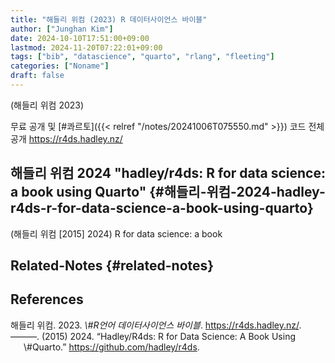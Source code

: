 ```yaml
---
title: "해들리 위컴 (2023) R 데이터사이언스 바이블"
author: ["Junghan Kim"]
date: 2024-10-10T17:51:00+09:00
lastmod: 2024-11-20T07:22:01+09:00
tags: ["bib", "datascience", "quarto", "rlang", "fleeting"]
categories: ["Noname"]
draft: false
---
```


<!--more-->

(해들리 위컴 2023)

무료 공개 및 [#콰르토]({{< relref "/notes/20241006T075550.md" >}}) 코드 전체 공개 <https://r4ds.hadley.nz/>


## 해들리 위컴 2024 "hadley/r4ds: R for data science: a book using Quarto" {#해들리-위컴-2024-hadley-r4ds-r-for-data-science-a-book-using-quarto}

(해들리 위컴 [2015] 2024) R for data science: a book


## Related-Notes {#related-notes}

## References

<style>.csl-entry{text-indent: -1.5em; margin-left: 1.5em;}</style><div class="csl-bib-body">
  <div class="csl-entry">해들리 위컴. 2023. <i>\#R언어 데이터사이언스 바이블</i>. <a href="https://r4ds.hadley.nz/">https://r4ds.hadley.nz/</a>.</div>
  <div class="csl-entry">———. (2015) 2024. “Hadley/R4ds: R for Data Science: A Book Using \#Quarto.” <a href="https://github.com/hadley/r4ds">https://github.com/hadley/r4ds</a>.</div>
</div>
